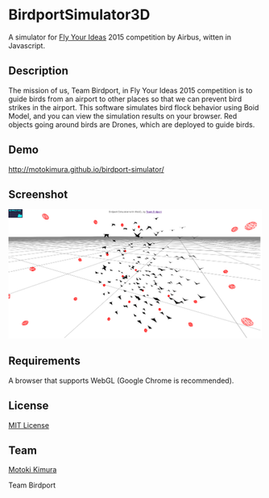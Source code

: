 BirdportSimulator3D
====
A simulator for [Fly Your Ideas](https://www.airbus-fyi.com/) 2015 competition by Airbus, witten in Javascript.

## Description

The mission of us, Team Birdport, in Fly Your Ideas 2015 competition is 
to guide birds from an airport to other places so that we can prevent bird strikes in the airport. 
This software simulates bird flock behavior using Boid Model, and you can view the simulation results on your browser.
Red objects going around birds are Drones, which are deployed to guide birds. 

## Demo

http://motokimura.github.io/birdport-simulator/

## Screenshot

<img src="screen_capture.png" />

## Requirements

A browser that supports WebGL (Google Chrome is recommended).

## License

[MIT License](LICENSE.txt)

## Team

[Motoki Kimura](https://github.com/motokimura)

Team Birdport

